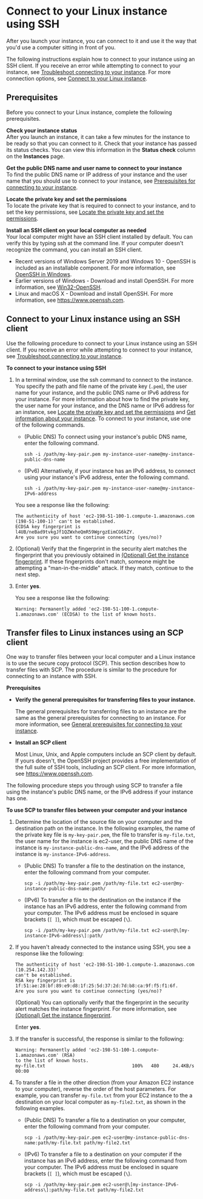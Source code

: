# Connect to your Linux instance using SSH<a name="AccessingInstancesLinux"></a>

After you launch your instance, you can connect to it and use it the way that you'd use a computer sitting in front of you\.

The following instructions explain how to connect to your instance using an SSH client\. If you receive an error while attempting to connect to your instance, see [Troubleshoot connecting to your instance](TroubleshootingInstancesConnecting.md)\. For more connection options, see [Connect to your Linux instance](AccessingInstances.md)\.

## Prerequisites<a name="ssh-prereqs"></a>

Before you connect to your Linux instance, complete the following prerequisites\.

**Check your instance status**  
After you launch an instance, it can take a few minutes for the instance to be ready so that you can connect to it\. Check that your instance has passed its status checks\. You can view this information in the **Status check** column on the **Instances** page\.

**Get the public DNS name and user name to connect to your instance**  
To find the public DNS name or IP address of your instance and the user name that you should use to connect to your instance, see [Prerequisites for connecting to your instance](connection-prereqs.md)\.

**Locate the private key and set the permissions**  
To locate the private key that is required to connect to your instance, and to set the key permissions, see [Locate the private key and set the permissions](connection-prereqs.md#connection-prereqs-private-key)\.

**Install an SSH client on your local computer as needed**  
Your local computer might have an SSH client installed by default\. You can verify this by typing ssh at the command line\. If your computer doesn't recognize the command, you can install an SSH client\.  
+ Recent versions of Windows Server 2019 and Windows 10 \- OpenSSH is included as an installable component\. For more information, see [OpenSSH in Windows](https://docs.microsoft.com/en-us/windows-server/administration/openssh/openssh_overview)\.
+ Earlier versions of Windows \- Download and install OpenSSH\. For more information, see [Win32\-OpenSSH](https://github.com/PowerShell/Win32-OpenSSH/wiki)\.
+ Linux and macOS X \- Download and install OpenSSH\. For more information, see [https://www\.openssh\.com](https://www.openssh.com/)\.

## Connect to your Linux instance using an SSH client<a name="AccessingInstancesLinuxSSHClient"></a>

Use the following procedure to connect to your Linux instance using an SSH client\. If you receive an error while attempting to connect to your instance, see [Troubleshoot connecting to your instance](TroubleshootingInstancesConnecting.md)\.

**To connect to your instance using SSH**

1. In a terminal window, use the ssh command to connect to the instance\. You specify the path and file name of the private key \(`.pem`\), the user name for your instance, and the public DNS name or IPv6 address for your instance\. For more information about how to find the private key, the user name for your instance, and the DNS name or IPv6 address for an instance, see [Locate the private key and set the permissions](connection-prereqs.md#connection-prereqs-private-key) and [Get information about your instance](connection-prereqs.md#connection-prereqs-get-info-about-instance)\. To connect to your instance, use one of the following commands\.
   + \(Public DNS\) To connect using your instance's public DNS name, enter the following command\.

     ```
     ssh -i /path/my-key-pair.pem my-instance-user-name@my-instance-public-dns-name
     ```
   + \(IPv6\) Alternatively, if your instance has an IPv6 address, to connect using your instance's IPv6 address, enter the following command\.

     ```
     ssh -i /path/my-key-pair.pem my-instance-user-name@my-instance-IPv6-address
     ```

   You see a response like the following:

   ```
   The authenticity of host 'ec2-198-51-100-1.compute-1.amazonaws.com (198-51-100-1)' can't be established.
   ECDSA key fingerprint is l4UB/neBad9tvkgJf1QZWxheQmR59WgrgzEimCG6kZY.
   Are you sure you want to continue connecting (yes/no)?
   ```

1. \(Optional\) Verify that the fingerprint in the security alert matches the fingerprint that you previously obtained in [\(Optional\) Get the instance fingerprint](connection-prereqs.md#connection-prereqs-fingerprint)\. If these fingerprints don't match, someone might be attempting a "man\-in\-the\-middle" attack\. If they match, continue to the next step\.

1. Enter **yes**\.

   You see a response like the following:

   ```
   Warning: Permanently added 'ec2-198-51-100-1.compute-1.amazonaws.com' (ECDSA) to the list of known hosts.
   ```

## Transfer files to Linux instances using an SCP client<a name="AccessingInstancesLinuxSCP"></a>

One way to transfer files between your local computer and a Linux instance is to use the secure copy protocol \(SCP\)\. This section describes how to transfer files with SCP\. The procedure is similar to the procedure for connecting to an instance with SSH\. 

**Prerequisites**
+ **Verify the general prerequisites for transferring files to your instance\.**

  The general prerequisites for transferring files to an instance are the same as the general prerequisites for connecting to an instance\. For more information, see [General prerequisites for connecting to your instance](connection-prereqs.md)\.
+ **Install an SCP client**

  Most Linux, Unix, and Apple computers include an SCP client by default\. If yours doesn't, the OpenSSH project provides a free implementation of the full suite of SSH tools, including an SCP client\. For more information, see [https://www\.openssh\.com](https://www.openssh.com)\.

The following procedure steps you through using SCP to transfer a file using the instance's public DNS name, or the IPv6 address if your instance has one\.

**To use SCP to transfer files between your computer and your instance**

1. Determine the location of the source file on your computer and the destination path on the instance\. In the following examples, the name of the private key file is `my-key-pair.pem`, the file to transfer is `my-file.txt`, the user name for the instance is ec2\-user, the public DNS name of the instance is `my-instance-public-dns-name`, and the IPv6 address of the instance is `my-instance-IPv6-address`\.
   + \(Public DNS\) To transfer a file to the destination on the instance, enter the following command from your computer\.

     ```
     scp -i /path/my-key-pair.pem /path/my-file.txt ec2-user@my-instance-public-dns-name:path/
     ```
   + \(IPv6\) To transfer a file to the destination on the instance if the instance has an IPv6 address, enter the following command from your computer\. The IPv6 address must be enclosed in square brackets \(`[ ]`\), which must be escaped \(`\`\)\.

     ```
     scp -i /path/my-key-pair.pem /path/my-file.txt ec2-user@\[my-instance-IPv6-address\]:path/
     ```

1. If you haven't already connected to the instance using SSH, you see a response like the following:

   ```
   The authenticity of host 'ec2-198-51-100-1.compute-1.amazonaws.com (10.254.142.33)'
   can't be established.
   RSA key fingerprint is 1f:51:ae:28:bf:89:e9:d8:1f:25:5d:37:2d:7d:b8:ca:9f:f5:f1:6f.
   Are you sure you want to continue connecting (yes/no)?
   ```

   \(Optional\) You can optionally verify that the fingerprint in the security alert matches the instance fingerprint\. For more information, see [\(Optional\) Get the instance fingerprint](connection-prereqs.md#connection-prereqs-fingerprint)\.

   Enter **yes**\.

1. If the transfer is successful, the response is similar to the following:

   ```
   Warning: Permanently added 'ec2-198-51-100-1.compute-1.amazonaws.com' (RSA) 
   to the list of known hosts.
   my-file.txt                                100%   480     24.4KB/s   00:00
   ```

1. To transfer a file in the other direction \(from your Amazon EC2 instance to your computer\), reverse the order of the host parameters\. For example, you can transfer `my-file.txt` from your EC2 instance to the a destination on your local computer as `my-file2.txt`, as shown in the following examples\.
   + \(Public DNS\) To transfer a file to a destination on your computer, enter the following command from your computer\.

     ```
     scp -i /path/my-key-pair.pem ec2-user@my-instance-public-dns-name:path/my-file.txt path/my-file2.txt
     ```
   + \(IPv6\) To transfer a file to a destination on your computer if the instance has an IPv6 address, enter the following command from your computer\. The IPv6 address must be enclosed in square brackets \(`[ ]`\), which must be escaped \(`\`\)\.

     ```
     scp -i /path/my-key-pair.pem ec2-user@\[my-instance-IPv6-address\]:path/my-file.txt path/my-file2.txt
     ```